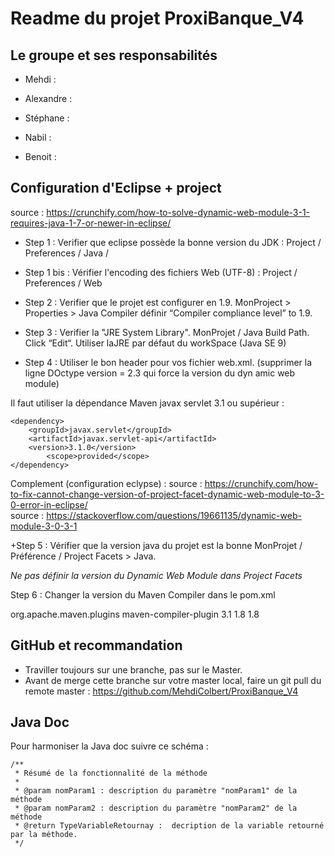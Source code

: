 ﻿# Readme du projet ProxiBanque_V4

## Le groupe et ses responsabilités

+ Mehdi :

+ Alexandre :

+ Stéphane :

+ Nabil :

+ Benoit :


## Configuration d'Eclipse + project

source : https://crunchify.com/how-to-solve-dynamic-web-module-3-1-requires-java-1-7-or-newer-in-eclipse/

+ Step 1 :  Verifier que eclipse possède la bonne version du JDK : Project / Preferences / Java / 
+ Step 1 bis : Vérifier l'encoding des fichiers Web (UTF-8) : Project / Preferences / Web

+ Step 2 : Verifier que le projet est configurer en 1.9.  MonProject > Properties > Java Compiler définir “Compiler compliance level” to 1.9.

+ Step 3 : Verifier la "JRE System Library". MonProjet / Java Build Path. Click “Edit“. Utiliser laJRE par défaut du workSpace (Java SE 9)

+ Step 4 : Utiliser le bon header pour vos fichier web.xml. (supprimer la ligne DOctype version = 2.3 qui force la version du dyn amic web module)



	<?xml version="1.0" encoding="UTF-8"?>
	<web-app xmlns:xsi="http://www.w3.org/2001/XMLSchema-instance"
         	xsi:schemaLocation="http://xmlns.jcp.org/xml/ns/javaee" 
        	xmlns:web="http://xmlns.jcp.org/xml/ns/javaee/web-app_3_1.xsd"
         	version="3.1" xmlns="http://xmlns.jcp.org/xml/ns/javaee">
	</web-app>

Il faut utiliser la dépendance Maven javax servlet 3.1 ou supérieur :

	<dependency>
		<groupId>javax.servlet</groupId>
 		<artifactId>javax.servlet-api</artifactId>
  	  	<version>3.1.0</version>
	    	<scope>provided</scope>
	</dependency>


Complement (configuration eclypse) : 
source : https://crunchify.com/how-to-fix-cannot-change-version-of-project-facet-dynamic-web-module-to-3-0-error-in-eclipse/  
source : https://stackoverflow.com/questions/19661135/dynamic-web-module-3-0-3-1

+Step 5 : Vérifier que la version java du projet est la bonne MonProjet / Préférence / Project Facets > Java.

_Ne pas définir la version du Dynamic Web Module dans Project Facets_


Step 6 : Changer la version du Maven Compiler dans le pom.xml

<build>
    <plugins>
        <plugin>
        <groupId>org.apache.maven.plugins</groupId>
        <artifactId>maven-compiler-plugin</artifactId>
        <version>3.1</version>
        <configuration>
            <source>1.8</source>
            <target>1.8</target>
       	 </configuration>
    	</plugin>
    </plugins>
</build>


## GitHub et recommandation

+ Traviller toujours sur une branche, pas sur le Master. 
+ Avant de merge cette branche sur votre master local, faire un git pull du remote master : https://github.com/MehdiColbert/ProxiBanque_V4


## Java Doc

Pour harmoniser la Java doc suivre ce schéma :

	/**
	 * Résumé de la fonctionnalité de la méthode
	 *
	 * @param nomParam1 : description du paramètre "nomParam1" de la méthode
	 * @param nomParam2 : description du paramètre "nomParam2" de la méthode
	 * @return TypeVariableRetournay :  decription de la variable retourné par la méthode.
	 */





